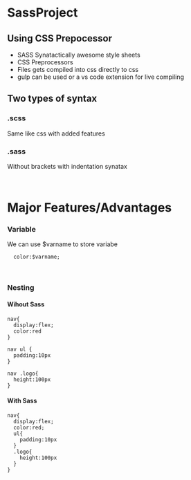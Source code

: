 # SassProject

## Using CSS Prepocessor 

- SASS Synatactically awesome style sheets
- CSS Preprocessors
- Files gets compiled into css directly to css 
-  gulp can be used or a vs code extension for live compiling 

## Two types of syntax

### .scss
  Same like css with added features 

### .sass 
  Without brackets with indentation synatax 

<br>

# Major Features/Advantages

### Variable 
  We can use $varname to store variabe
  
      color:$varname;
<br>

### Nesting 

#### Wihout Sass

    nav{
      display:flex;
      color:red
    }

    nav ul {
      padding:10px
    }

    nav .logo{
      height:100px
    }



#### With Sass
   
    nav{
      display:flex;
      color:red;
      ul{
        padding:10px
      }
      .logo{
        height:100px
      }
    }

<br>






